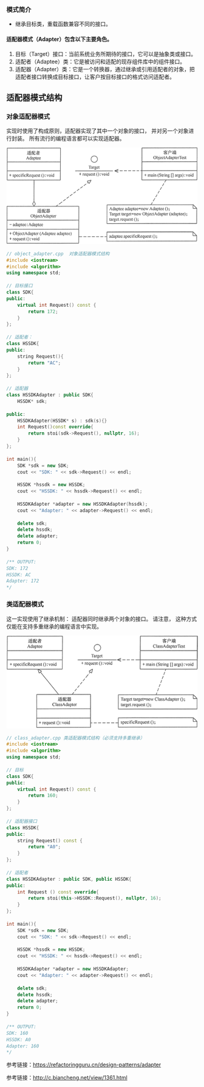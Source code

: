 ### 模式简介

- 继承目标类，重载函数兼容不同的接口。



#### 适配器模式（Adapter）包含以下主要角色。

1. 目标（Target）接口：当前系统业务所期待的接口，它可以是抽象类或接口。
2. 适配者（Adaptee）类：它是被访问和适配的现存组件库中的组件接口。
3. 适配器（Adapter）类：它是一个转换器，通过继承或引用适配者的对象，把适配者接口转换成目标接口，让客户按目标接口的格式访问适配者。

## 适配器模式结构

### 对象适配器模式

实现时使用了构成原则，适配器实现了其中一个对象的接口， 并对另一个对象进行封装。 所有流行的编程语言都可以实现适配器。

![对象适配器模式的结构图](assets/3-1Q1151046105A.gif)

```cpp
// object_adapter.cpp  对象适配器模式结构
#include <iostream>
#include <algorithm>
using namespace std;

// 目标接口
class SDK{
public:
    virtual int Request() const {
        return 172;
    }
};

// 适配者：
class HSSDK{
public:
    string Request(){
        return "AC";
    }
};

// 适配器
class HSSDKAdapter : public SDK{
    HSSDK* sdk;

public:
    HSSDKAdapter(HSSDK* s) : sdk(s){}
    int Request()const override{
        return stoi(sdk->Request(), nullptr, 16);
    }
};

int main(){
    SDK *sdk = new SDK;
    cout << "SDK: " << sdk->Request() << endl;

    HSSDK *hssdk = new HSSDK;
    cout << "HSSDK: " << hssdk->Request() << endl;

    HSSDKAdapter *adapter = new HSSDKAdapter(hssdk);
    cout << "Adapter: " << adapter->Request() << endl;

    delete sdk;
    delete hssdk;
    delete adapter;
    return 0;
}

/** OUTPUT:
SDK: 172
HSSDK: AC
Adapter: 172
*/
```



### 类适配器模式

这一实现使用了继承机制： 适配器同时继承两个对象的接口。 请注意， 这种方式仅能在支持多重继承的编程语言中实现。



![类适配器模式的结构图](assets/3-1Q1151045351c.gif)

```cpp
// class_adapter.cpp 类适配器模式结构（必须支持多重继承）
#include <iostream>
#include <algorithm>
using namespace std;

// 目标
class SDK{
public:
    virtual int Request() const {
        return 160;
    }
};

// 适配器接口
class HSSDK{
public:
    string Request() const {
        return "A0";
    }
};

// 适配者
class HSSDKAdapter : public SDK, public HSSDK{
public:
    int Request () const override{
        return stoi(this->HSSDK::Request(), nullptr, 16);
    }
};

int main(){
    SDK *sdk = new SDK;
    cout << "SDK: " << sdk->Request() << endl;

    HSSDK *hssdk = new HSSDK;
    cout << "HSSDK: " << hssdk->Request() << endl;

    HSSDKAdapter *adapter = new HSSDKAdapter;
    cout << "Adapter: " << adapter->Request() << endl;

    delete sdk;
    delete hssdk;
    delete adapter;
    return 0;
}

/** OUTPUT:
SDK: 160
HSSDK: A0
Adapter: 160
*/
```





参考链接：https://refactoringguru.cn/design-patterns/adapter

参考链接：http://c.biancheng.net/view/1361.html
